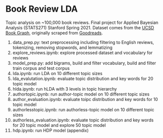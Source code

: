 # Book Review LDA

Topic analysis on ~100,000 book reviews. Final project for Applied Bayesian Analysis (STATS271) Stanford Spring 2021. Dataset comes from the [UCSD Book Graph](https://sites.google.com/eng.ucsd.edu/ucsdbookgraph/home), originally scraped from [Goodreads](https://www.goodreads.com/).

1. data_prep.py: text preprocessing including filtering to English reviews, tokenizing, removing stopwords, and lemmatizing
2. explore_reviews.ipynb: explore processed dataset and vocabulary for reviews
3. model_prep.py: add bigrams, build and filter vocabulary, build and filter train corpus and test corpus
4. lda.ipynb: run LDA on 10 different topic sizes
5. lda_evalutation.ipynb: evaluate topic distribution and key words for 20 topic model
6. hlda.ipynb: run hLDA with 3 levels in topic hierarchy
7. authortopic.ipynb: run author-topic model on 10 different topic sizes
8. author_evaluation.ipynb: evaluate toipc distribution and key words for 10 topic model
9. authorlesstopic.ipynb: run authorless-topic model on 10 different topic sizes
10. authorless_evaluation.ipynb: evaluate topic distribution and key words for 20 topic model and explore 50 topic model
11. hdp.ipynb: run HDP model (appendix)